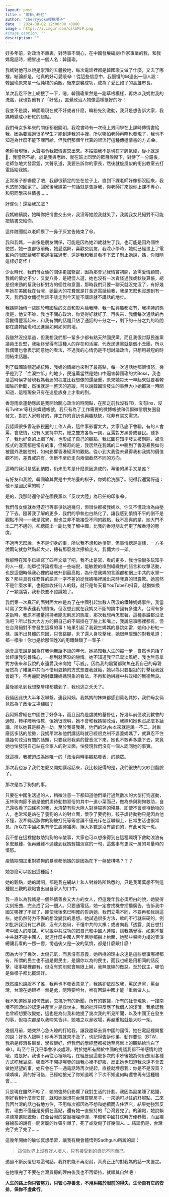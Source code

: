 ```yaml
---
layout: post
title : "家有小粉紅"
author: "Cherryyoko櫻桃陽子"
date  : 2024-08-02 12:00:00 +0800
image : https://i.imgur.com/qllbMzP.png
#image_caption: ""
description: ""
---
```


好多年前，對政治不熱衷，對時事不關心，在中國發展編劇/作家事業的我，和我媽電話時，總冒出一個人名：韓國瑜。

<!--more-->

我媽對他可以說是崇拜的五體投地，每次電話裡都是韓國瑜又做了什麼，又去了哪裡，結論都是，他真的好可愛哦😂！從這些信息中，我慢慢的串連出一個人設：韓國瑜原來是一個純樸的菜販，後來逆襲成功，成為了愛民如子的高雄市長。

某次我忍不住上網搜了一下，嗯，韓國瑜果然是一副草根模樣，再佐以我媽對我的洗腦，我也對他有了「好感」，直覺政治人物像這樣挺好的呀！

我並不是說，韓國瑜現在就不好或者什麼，韓粉先別激動，我只是想告訴大家，我媽轉變成小粉紅的起點。

我們母女多年來的關係都很開明，我唸書時有一次班上男同學在上課時傳情書給我，因為要經過很多學生才能到達我的手裡，所以哪怕老師再瞎也發現了，我也不知道為什麼不能下課再給，但我們那個年代真的很流行這種傳遞情書的方式😂。

老師發現後，大聲喝令我把情書交出來。本姑娘我不是現在才脾氣硬，從小就是🤣，我當然不給，於是我與老師，就在班上同學的眾目睽睽下，對恃了一分鐘後，老師忽地大發雷霆，大聲吼道，我要告訴你的家長，然後就旋風似的衝出教室去打電話給我媽。

正常孩子都嚇傻了吧，我卻很鎮定的坐在位子上，直到下課老師好像都沒回來，我也悠閒的回家了。回家後我媽第一句話就是告訴我，你老師打來說你上課不專心，和男同學來往情書......

好傢伙！還給我加戲？

我媽繼續說，她叫你把情書交出來，我沒等她說我就笑了，我說我女兒絕對不可能把情書交給你。

這件醜聞就以老師摸了一鼻子灰宣告結束了😆。

我和我媽，一直像是朋友關係，可能是因為她21歲就生了我，也可能是因為個性使然，她一直都很前衛，她愛跳舞，喜歡交朋友，我唸小學時，她就已經畫上了電藍色的眼影給我在那邊招搖過市，還是我和我哥看不下去了制止她說，媽，你眼睛這樣好奇怪！

少女時代，我們母女倆的關係更加緊密，因為那會兒我情竇初開，急需愛情顧問，我媽的情史不少，又愛八卦，是絕佳人選，她也沒有一次責怪過我或秋後算帳，總是很來勁的幫我分析對方的個性和意圖，那時我們只要一聊天就沒完沒了，有好幾年她在美國我在台灣，她最大的花費就是打長途電話給我，我是怎麼也沒想到有一天，我們母女倆從無話不談走到今天能不講話就不講話的地步。

我媽開始傳一些關於韓國瑜的文章和影片給我時，我一點興趣都沒有，我抱持的態度是，他又不帥，我也不關心政治，你覺得好就好了。再後來，我倆每次通話的內容變得豐富起來，和我有關的話題只佔了通話的十分之一，剩下的十分之九的時間都在講韓國瑜和民進黨如何如何的壞。

我雖然沒投票過，但我想我們那一輩多少都有點天然國民黨，而且我很討厭民進黨議員王世堅，我始終覺得有這種人的存在和活躍，代表民進黨就是個小丑團，所以我偶爾也會表示同意她的看法，不過我的心情仍是不想討論政治，只想用最短的時間結束話題。

到了韓國瑜競選總統時，我媽的情緒也來到了最高點，每一次通話她都很憤怒，幾乎是到了「血淚控訴」的地步，民進黨當然是她口中逼害韓國瑜的大Boss，我也是這時候才發現我媽著迷的程度比我想像的還嚴重，原來她每天一早起來就要看韓國瑜的新聞，然後就是一整天的追蹤，可以說韓國瑜發生的事無大小她都第一時間知道，這種現象只有在追星族身上才看的到。

香港雨傘運動應該是我開始關心政治的時間點，在那之前我沒有FB，沒有Ins，沒有Twitter等社交媒體帳號，我只有為了工作需要的微博帳號和偶爾微信朋友圈發發文，對於大家轉發的，非工作的資訊也興趣缺缺，除非有寫文需求。

我認識很多香港影視圈的工作人員，這件事影響太大，大家私底下會聊，有的人會罵，會悲憤，也有人支持中共，總之雙方各執一詞，互罵對方黑警或暴民。聽多了，我也好奇的上網了解，也形成了自己的觀點，我試圖在知乎發文被刪除，被洗版式的漫罵都是常有的事，但稀奇的是，我居然在我媽的口中聽到了香港暴民如何被國外洗腦控制，如何影響香港經濟的觀點。從小到大我從未覺得我和我媽的價值觀不同，差異或許有，但斷不至於走向兩個截然不同的方向。

這時的我只是感到納悶，仍未思考是什麼原因造成的，幕後的黑手又是誰？

有好友和我說，韓國瑜其實是中共培養的棋子，你媽給洗腦了。記得我還驚訝道：他不是國民黨的嗎？

是的，我那時還停留在國民黨以「反攻大陸」為已任的印象😂。

我們母女倆就香港遊行等事爭執過幾句，但很快都被我媽以，你又不懂政治為由壓了下去。隨著我了解的更多，我們的爭執也白熱化了。讓我感到憤憤不平的倒不是觀點不同——我是詫異，但也並非不能接受不同的觀點，我不高興的是，她大門不出二門不邁的，卻總擺出一副比我了解中國，比我的香港朋友們更了解香港的態度。

不過再怎麼說，也不是切身的事，所以我不想和她爭辯，但事情總是這樣，一方多說兩句就忽然點起大火，總有那麼幾次擦槍走火，我倆大吵一架。

我那時在知乎已經寫了四年文章了吧，我不止是寫，看的更多，我也像很多玩知乎的人一樣，能單從評論裡看出一些端倪，能敏銳的嗅到組織性的語言和攻擊活動，也是這個時候我心裡的疑惑升到最高點，為什麼我媽的言論都和網上中共的水軍一致？那些具有任務性的語言一字不差的從我媽嘴裡說出來時我真的很震驚。她當然不是什麼水軍，也絕無收任何人的錢，就只是每天看YouTube和抖音，就猶如換了一顆腦袋，我都快要不認識她了。

我們第一次真正的面對面大吵是為了在中國引起無數人落淚的鐵鍊媽媽事件，我當時寫了文章表達我的憤慨，但沒想到就在我媽又不斷的誇中國有多強大，台灣有多差勁時，我原本盡量抱持著能忍則忍的態度，那次我想再怎麼著，這種事誰都沒法洗吧？所以我大大方方的把自己的不屑掛在了臉上和嘴上，我說惡事哪裡都有，但在台灣絕對不會發生這樣的事！結果引起了我親生媽媽的暴跳如雷，她和小粉紅一樣，說不出具體的原因，只會跳腳，未了還人身攻擊我，她很無厘頭的對我吼道：都一樣啦！你也是給那個姓X的用鐵鍊鎖了一輩子！

她會這麼說是因為在我倆無話不談的年代，她熟知我人生的每一步，自然也包括了曾經讓我刻骨銘心，一想到就落淚的戀情。她不知道我早已雲淡風輕，我也無意拿對方後來和我說的永遠愛我來向她「示威」，因為我的震驚都聚焦在我自己的母親居然為了維護中共而不惜用耍頼的方式想要我就範，她以為只要狠狠的打擊我我就會跪下，不再逼問她對鐵鍊媽媽現象的看法，不再和她糾纏中共政權的無德無良。

最後她吼到我想整層樓都聽到了，我也逃之夭夭了。

我倆因此快大半年沒聯繫，連我阿姨，我媽媽的妹妹都感到莫名其妙，我們母女倆竟然為了政治立場翻臉？

我阿姨曾經在中國住了好多年，而且因為是虔誠的基督徒，好幾年前便收到教會的通知，轉移陣地傳教，但她很聰明，她不會和我媽聊政治，我媽和她也沒那麼多話講，所以她算是躲過一劫。至於我哥我弟，他們的Style本來就是說一不二，討厭廢話多話的態勢，我媽平常和他們講話時就已經很克制不婆婆媽媽了，就算忍不住講幾句政治有關的話題，只要我哥我弟的聲音沉下來，她也不敢再多講下去，究竟她也怕發現自己站在全家人的對立面，怕發現我們沒有一個人認同她的事實。

就這樣，我被迫成為她唯一的「政治與時事觀點發表」的聽眾。

那次我也忘了我們怎麼又開始講起話來，我比較記得的是，我們很快的又吵到翻臉了。

那次是為了狗狗的事。

只要在中國生活過的人，稍微注意一下都知道他們舉行過無數次的大型打狗運動，玉林狗肉節不過是他們虐待動物習俗的其中一道小菜而己，做為參與狗狗救助，自己還收養了四條狗的我，太清楚有些大陸人對待猫狗的殘暴，即使不會虐待動物的人，也常常是站在了養狗的人的對立面，懷孕了要扔狗，孩子虐待動物只是因為他不懂，沒牽繩活該你的狗被打死等等言論不僅充斥在互聯綱上，日常生活也很常見，所以在中國如果有學生虐待猫狗，絕大多數是沒有處罰的，有此可見一斑。

我不想在這裡提救助狗狗的辛酸事，大家也可以想像得到在這種環境下救助浪浪有多麼艱難，但再難難不過聽到我媽輕描淡寫的一句，這些事有更深一層的考量時的憤怒。

疫情期間加重對猫狗的暴虐都他媽的是因為在下一盤破棋嗎？？？

她怎麼可以說出這種話！

她的觀點，她的說詞，都是我在網站上和人對線時所熟悉的，只是我萬萬想不到這種毀三觀的觀點會出自自家人的口中。

我一直以為我媽是一個熱情善良又大方的女人，但這幾年我必須坦白的說，她變得尖刻扭曲，完全成了另一個人。只要通電話，她一定會找機會插播廣告，告訴我中國又哪裡了不起了，即使我後來已明確的告訴她，我們立場不同，不要再和我說這些，她仍然努力不懈的想改變我的思想。她試過很多方法，軟的不行就來硬的，例如批評我沒有世界觀，沒有大格局，不懂中共的大棋；或者向我「透露」美日想打垮中國人的陰謀。可以說中共成功的把自己和中國人連結，讓我媽覺得，如果不幫中共就不是中國人，就連什麼中國人百年屈辱都搬上枱面，她那些聲嘶力竭的表演總讓我看的一愣一愣，愣過後又是一波的氣憤，都是什麼跟什麼！

因為大吵了幾次，太傷元氣，而且沒有意義，她所持的理由永遠是這些壞事哪裡都有，所謂的民主也不過是假民主，是讓你以為的民主，而我也總是用相同的話反擊，壞事哪裡都有，但沒有罰則就會無限上綱，毫無底線的做惡。至於民主，哪怕是做樣子都比擺爛好。

既然誰也說服不了誰，我再也不發表意見了，我媽卻依然故我，罵民進黨，罵台灣，台灣在她眼裡一無是處，隨時要垮台，唯有回歸中國才能「重新做人」。

我不知道她是如何做到，忽視所有的新聞，所有的數據，所有的社會現象，一撞南墻不回頭似的認定共產黨才是救世主，我的批評只反應了我個人的淺薄。我承認我也曾經想要改變她，這也是為何我和她提了幾次我的所見所聞，以及中國正在發生的事，但每次都是以我啼笑皆非，她嗤之以鼻收場，再嚴重點就是大吵一架。

幾個月前，她突然心急火燎的打給我，讓我趕緊去買中國的國債。她在電話裡興奮的說：好多人搶啊！你再不買就來不及了，也記得告訴你弟，動作要快（BTW，我弟是經濟系畢業，學校很好，但我們的學經歷都被她至高無上的觀點給洗白了😂）。時至今日我已學會冷淡處理，對於她所有關於中國的提議我都不帶感情的說哦，或是好。我也不再往心裡嘀咕，在經歷過這麼多次的爭吵後她為何仍想用各種方式吃我豆腐，哪壶不不開提哪壺的讓我心裡不舒服，反正她也知道我永遠不會去做她期望的事，她只會在下一通電話時再次提起，直接就埋怨我：你是不是沒買？嘖嘖嘖，真的好可惜，已經給搶光了你知道嗎？下次不知道何時還會再有這種機會......

只是現在雖然不吵了，她的強勢仍影響了我對生活的計劃。我因為副業賺了點錢，剛好看到什麼青安貸，就和她說想在台灣買間房子，一來她可以住的舒服點，二來我回台灣的話也有地方住，不用每次都因為不想和她擠而去住酒店，結果她強烈反對，理由不僅僅是房價在高點，還有她一直堅持的「台灣要完了」的論點，她說賴清德當選總統後，在全台灣的宮廟裡埋炸彈，準備和中國打仗時方便巷戰，而且繪聲繪影的說有一間宮廟的炸彈引爆了，死了或受傷了好幾個人......結論仍是，台灣完了完了完了......

這幾年開始的瑜伽冥想學習，讓我有機會體悟到Sadhguru所說的話：

> 這個世界上沒有好人壞人，只有接受到的資訊不同而己。

透過不斷反覆思考這句話，我終於能不再忍耐，真真正正的對我媽的話一笑置之。

在她嚷完了不要在台灣買房的理由後我也不再堅持，就順其自然吧！

__人生的路上你只管努力，只管心存善念，不用糾結於眼前的得失，生命自有它的安排，保你不虚此行。__

<!--END-->